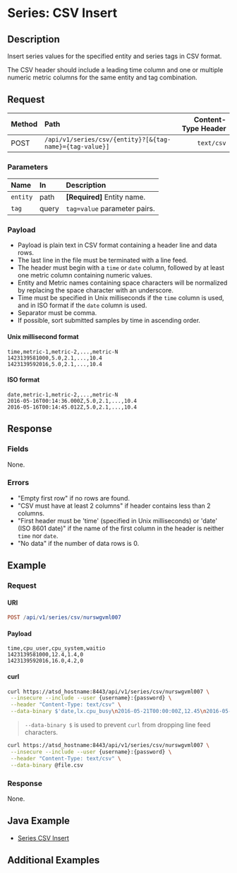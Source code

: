 # Series: CSV Insert

## Description

Insert series values for the specified entity and series tags in CSV format.

The CSV header should include a leading time column and one or multiple numeric metric columns for the same entity and tag combination.

## Request

| **Method** | **Path** | **Content-Type Header**|
|:---|:---|---:|
| POST | `/api/v1/series/csv/{entity}?[&{tag-name}={tag-value}]` | `text/csv` |

### Parameters

| **Name** | **In** | **Description** |
|:---|:---|:---|
| `entity` | path | **[Required]** Entity name. |
| `tag` | query | `tag=value` parameter pairs. |

### Payload

* Payload is plain text in CSV format containing a header line and data rows.
* The last line in the file must be terminated with a line feed.
* The header must begin with a `time` or `date` column, followed by at least one metric column containing numeric values.
* Entity and Metric names containing space characters will be normalized by replacing the space character with an underscore.
* Time must be specified in Unix milliseconds if the `time` column is used, and in ISO format if the `date` column is used.
* Separator must be comma.
* If possible, sort submitted samples by time in ascending order.

#### Unix millisecond format

```ls
time,metric-1,metric-2,...,metric-N
1423139581000,5.0,2.1,...,10.4
1423139592016,5.0,2.1,...,10.4
```

#### ISO format

```ls
date,metric-1,metric-2,...,metric-N
2016-05-16T00:14:36.000Z,5.0,2.1,...,10.4
2016-05-16T00:14:45.012Z,5.0,2.1,...,10.4
```

## Response

### Fields

None.

### Errors

* "Empty first row" if no rows are found.
* "CSV must have at least 2 columns" if header contains less than 2 columns.
* "First header must be 'time' (specified in Unix milliseconds) or 'date' (ISO 8601 date)" if the name of the first column in the header is neither `time` nor `date`.
* "No data" if the number of data rows is 0.

## Example

### Request

#### URI

```elm
POST /api/v1/series/csv/nurswgvml007
```

#### Payload

```ls
time,cpu_user,cpu_system,waitio
1423139581000,12.4,1.4,0
1423139592016,16.0,4.2,0
```

#### curl

```bash
curl https://atsd_hostname:8443/api/v1/series/csv/nurswgvml007 \
 --insecure --include --user {username}:{password} \
 --header "Content-Type: text/csv" \
 --data-binary $'date,lx.cpu_busy\n2016-05-21T00:00:00Z,12.45\n2016-05-21T00:00:15Z,10.8\n'
```

> `--data-binary $` is used to prevent `curl` from dropping line feed characters.

```bash
curl https://atsd_hostname:8443/api/v1/series/csv/nurswgvml007 \
 --insecure --include --user {username}:{password} \
 --header "Content-Type: text/csv" \
 --data-binary @file.csv
```

### Response

None.

## Java Example

* [Series CSV Insert](examples/DataApiSeriesCsvInsertExample.java)

## Additional Examples
